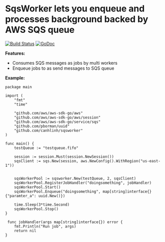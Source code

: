 SqsWorker lets you enqueue and processes background backed by AWS SQS queue
==============================

[![Build Status](https://circleci.com/gh/canhlinh/sqsworker.svg?style=svg)](https://circleci.com/gh/canhlinh/sqsworker)
[![GoDoc](https://godoc.org/github.com/canhlinh/sqsworker?status.svg)](http://godoc.org/github.com/canhlinh/sqsworker)

**Features:**
- Consumes SQS messages as jobs by multi workers
- Enqueue jobs to as send messages to SQS queue

**Example:**

```
package main

import (
	"fmt"
	"time"

	"github.com/aws/aws-sdk-go/aws"
	"github.com/aws/aws-sdk-go/aws/session"
	"github.com/aws/aws-sdk-go/service/sqs"
	"github.com/pborman/uuid"
	"github.com/canhlinh/sqsworker"
)

func main() {
	testQueue := "testqueue.fifo"

	session := session.Must(session.NewSession())
	sqsClient := sqs.New(session, aws.NewConfig().WithRegion("us-east-1"))


	sqsWorkerPool := sqsworker.New(testQueue, 2, sqsClient)
	sqsWorkerPool.RegisterJobHandler("doingsomething", jobHandler)
	sqsWorkerPool.Start()
	sqsWorkerPool.Enqueue("doingsomething", map[string]interface{}{"paramter_a": uuid.New()})

	time.Sleep(3*time.Second)
	sqsWorkerPool.Stop()
}

 func jobHandler(args map[string]interface{}) error {
	fmt.Println("Run job", args)
	return nil
}
```